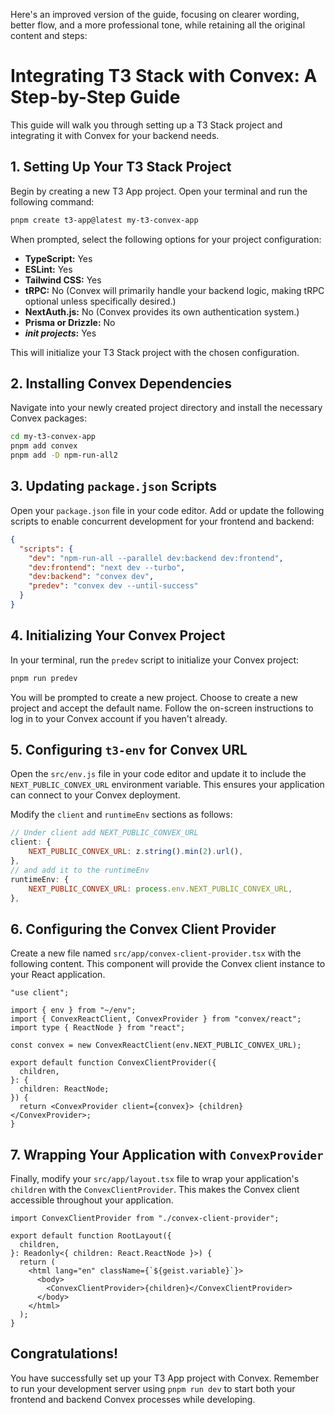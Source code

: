 Here's an improved version of the guide, focusing on clearer wording, better flow, and a more professional tone, while retaining all the original content and steps:

# Integrating T3 Stack with Convex: A Step-by-Step Guide

This guide will walk you through setting up a T3 Stack project and integrating it with Convex for your backend needs.

## 1. Setting Up Your T3 Stack Project

Begin by creating a new T3 App project. Open your terminal and run the following command:

```bash
pnpm create t3-app@latest my-t3-convex-app
```

When prompted, select the following options for your project configuration:

- **TypeScript:** Yes
- **ESLint:** Yes
- **Tailwind CSS:** Yes
- **tRPC:** No (Convex will primarily handle your backend logic, making tRPC optional unless specifically desired.)
- **NextAuth.js:** No (Convex provides its own authentication system.)
- **Prisma or Drizzle:** No
- **_init projects_:** Yes

This will initialize your T3 Stack project with the chosen configuration.

## 2. Installing Convex Dependencies

Navigate into your newly created project directory and install the necessary Convex packages:

```bash
cd my-t3-convex-app
pnpm add convex
pnpm add -D npm-run-all2
```

## 3. Updating `package.json` Scripts

Open your `package.json` file in your code editor. Add or update the following scripts to enable concurrent development for your frontend and backend:

```json
{
  "scripts": {
    "dev": "npm-run-all --parallel dev:backend dev:frontend",
    "dev:frontend": "next dev --turbo",
    "dev:backend": "convex dev",
    "predev": "convex dev --until-success"
  }
}
```

## 4. Initializing Your Convex Project

In your terminal, run the `predev` script to initialize your Convex project:

```bash
pnpm run predev
```

You will be prompted to create a new project. Choose to create a new project and accept the default name. Follow the on-screen instructions to log in to your Convex account if you haven't already.

## 5. Configuring `t3-env` for Convex URL

Open the `src/env.js` file in your code editor and update it to include the `NEXT_PUBLIC_CONVEX_URL` environment variable. This ensures your application can connect to your Convex deployment.

Modify the `client` and `runtimeEnv` sections as follows:

```javascript
// Under client add NEXT_PUBLIC_CONVEX_URL
client: {
    NEXT_PUBLIC_CONVEX_URL: z.string().min(2).url(),
},
// and add it to the runtimeEnv
runtimeEnv: {
    NEXT_PUBLIC_CONVEX_URL: process.env.NEXT_PUBLIC_CONVEX_URL,
},
```

## 6. Configuring the Convex Client Provider

Create a new file named `src/app/convex-client-provider.tsx` with the following content. This component will provide the Convex client instance to your React application.

```typescriptreact
"use client";

import { env } from "~/env";
import { ConvexReactClient, ConvexProvider } from "convex/react";
import type { ReactNode } from "react";

const convex = new ConvexReactClient(env.NEXT_PUBLIC_CONVEX_URL);

export default function ConvexClientProvider({
  children,
}: {
  children: ReactNode;
}) {
  return <ConvexProvider client={convex}> {children} </ConvexProvider>;
}
```

## 7. Wrapping Your Application with `ConvexProvider`

Finally, modify your `src/app/layout.tsx` file to wrap your application's `children` with the `ConvexClientProvider`. This makes the Convex client accessible throughout your application.

```typescriptreact
import ConvexClientProvider from "./convex-client-provider";

export default function RootLayout({
  children,
}: Readonly<{ children: React.ReactNode }>) {
  return (
    <html lang="en" className={`${geist.variable}`}>
      <body>
        <ConvexClientProvider>{children}</ConvexClientProvider>
      </body>
    </html>
  );
}
```

## Congratulations!

You have successfully set up your T3 App project with Convex. Remember to run your development server using `pnpm run dev` to start both your frontend and backend Convex processes while developing.
